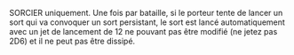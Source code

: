 SORCIER uniquement. Une fois
par bataille, si le porteur tente de
lancer un sort qui va convoquer
un sort persistant, le sort est lancé
automatiquement avec un jet de
lancement de 12 ne pouvant pas
être modifié (ne jetez pas 2D6) et
il ne peut pas être dissipé.
